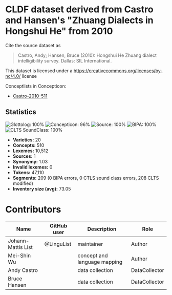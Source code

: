 # CLDF dataset derived from Castro and Hansen's "Zhuang Dialects in Hongshui He" from 2010

Cite the source dataset as

> Castro, Andy; Hansen, Bruce (2010): Hongshui He Zhuang dialect intelligibility survey. Dallas: SIL International.

This dataset is licensed under a https://creativecommons.org/licenses/by-nc/4.0/ license


Conceptlists in Concepticon:
- [Castro-2010-511](https://concepticon.clld.org/contributions/Castro-2010-511)
## Statistics


![Glottolog: 100%](https://img.shields.io/badge/Glottolog-100%25-brightgreen.svg "Glottolog: 100%")
![Concepticon: 96%](https://img.shields.io/badge/Concepticon-96%25-green.svg "Concepticon: 96%")
![Source: 100%](https://img.shields.io/badge/Source-100%25-brightgreen.svg "Source: 100%")
![BIPA: 100%](https://img.shields.io/badge/BIPA-100%25-brightgreen.svg "BIPA: 100%")
![CLTS SoundClass: 100%](https://img.shields.io/badge/CLTS%20SoundClass-100%25-brightgreen.svg "CLTS SoundClass: 100%")

- **Varieties:** 20
- **Concepts:** 510
- **Lexemes:** 10,512
- **Sources:** 1
- **Synonymy:** 1.03
- **Invalid lexemes:** 0
- **Tokens:** 47,110
- **Segments:** 209 (0 BIPA errors, 0 CTLS sound class errors, 208 CLTS modified)
- **Inventory size (avg):** 73.05

# Contributors

Name               | GitHub user | Description                  | Role
---                | ---         | ---                          | ---
Johann-Mattis List | @LinguList  | maintainer                   | Author
Mei-Shin Wu        |             | concept and language mapping | Author
Andy Castro        |             | data collection              | DataCollector
Bruce Hansen       |             | data collection              | DataCollector



